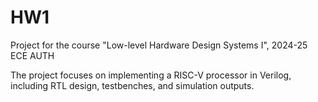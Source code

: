 # HW1

Project for the course "Low-level Hardware Design Systems I", 2024-25 ECE AUTH

The project focuses on implementing a RISC-V processor in Verilog, including RTL design, testbenches, and simulation outputs.
